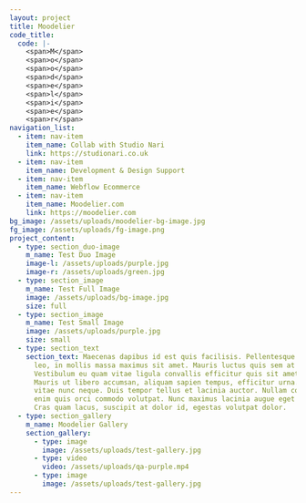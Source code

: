 ```yaml
---
layout: project
title: Moodelier
code_title:
  code: |-
    <span>M</span>
    <span>o</span>
    <span>o</span>
    <span>d</span>
    <span>e</span>
    <span>l</span>
    <span>i</span>
    <span>e</span>
    <span>r</span>
navigation_list:
  - item: nav-item
    item_name: Collab with Studio Nari
    link: https://studionari.co.uk
  - item: nav-item
    item_name: Development & Design Support
  - item: nav-item
    item_name: Webflow Ecommerce
  - item: nav-item
    item_name: Moodelier.com
    link: https://moodelier.com
bg_image: /assets/uploads/moodelier-bg-image.jpg
fg_image: /assets/uploads/fg-image.png
project_content:
  - type: section_duo-image
    m_name: Test Duo Image
    image-l: /assets/uploads/purple.jpg
    image-r: /assets/uploads/green.jpg
  - type: section_image
    m_name: Test Full Image
    image: /assets/uploads/bg-image.jpg
    size: full
  - type: section_image
    m_name: Test Small Image
    image: /assets/uploads/purple.jpg
    size: small
  - type: section_text
    section_text: Maecenas dapibus id est quis facilisis. Pellentesque gravida augue
      leo, in mollis massa maximus sit amet. Mauris luctus quis sem at rutrum.
      Vestibulum eu quam vitae ligula convallis efficitur quis sit amet orci.
      Mauris ut libero accumsan, aliquam sapien tempus, efficitur urna. Integer
      vitae nunc neque. Duis tempor tellus et lacinia auctor. Nullam condimentum
      enim quis orci commodo volutpat. Nunc maximus lacinia augue eget finibus.
      Cras quam lacus, suscipit at dolor id, egestas volutpat dolor.
  - type: section_gallery
    m_name: Moodelier Gallery
    section_gallery:
      - type: image
        image: /assets/uploads/test-gallery.jpg
      - type: video
        video: /assets/uploads/qa-purple.mp4
      - type: image
        image: /assets/uploads/test-gallery.jpg
---
```

